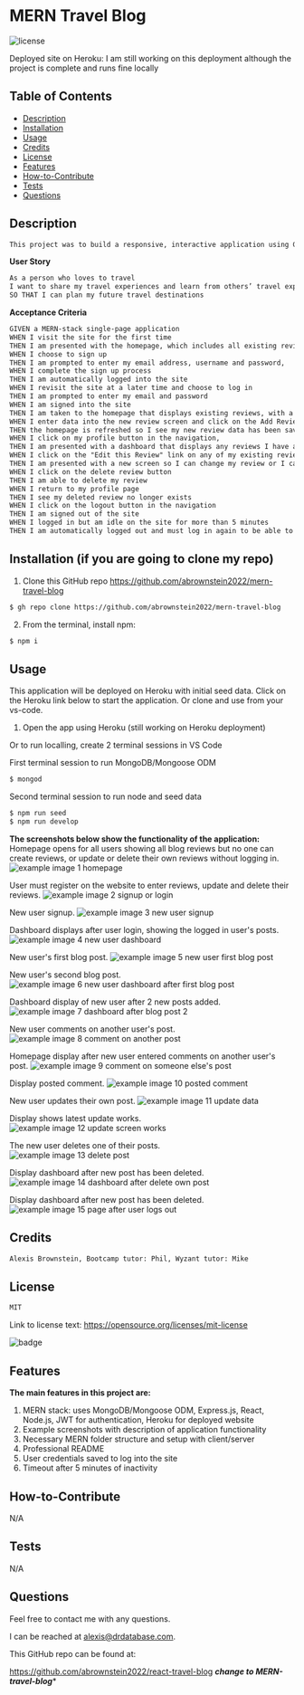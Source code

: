 # MERN Travel Blog
![license](https://img.shields.io/badge/license-MIT-black)

Deployed site on Heroku:
I am still working on this deployment although the project is complete and runs fine locally
     
## Table of Contents

- [Description](#description)
- [Installation](#installation)
- [Usage](#usage)
- [Credits](#credits)
- [License](#license)
- [Features](#features)
- [How-to-Contribute](#how-to-contribute)
- [Tests](#tests)
- [Questions](#questions)

## Description
```md
This project was to build a responsive, interactive application using GraphQL with a node.js and express.js server, and JWT (JSON Web Token) for authentication.  We used MongoDB and the Mongoose ODM for the database, and queries and mutations for retrieving, adding, updating, and deleting data.  The application was deployed to Heroku with seed data.
```

**User Story**
```md
As a person who loves to travel
I want to share my travel experiences and learn from others’ travel experiences
SO THAT I can plan my future travel destinations
```
**Acceptance Criteria**

```md
GIVEN a MERN-stack single-page application
WHEN I visit the site for the first time
THEN I am presented with the homepage, which includes all existing reviews, as well as homepage links and navigation buttons to log in or sign up
WHEN I choose to sign up
THEN I am prompted to enter my email address, username and password, 
WHEN I complete the sign up process
THEN I am automatically logged into the site
WHEN I revisit the site at a later time and choose to log in
THEN I am prompted to enter my email and password 
WHEN I am signed into the site
THEN I am taken to the homepage that displays existing reviews, with a user profile button, a logout button and a screen to add a new review,
WHEN I enter data into the new review screen and click on the Add Review button
THEN the homepage is refreshed so I see my new review data has been saved
WHEN I click on my profile button in the navigation,
THEN I am presented with a dashboard that displays any reviews I have already created
WHEN I click on the "Edit this Review" link on any of my existing reviews
THEN I am presented with a new screen so I can change my review or I can delete the review entirely
WHEN I click on the delete review button
THEN I am able to delete my review
WHEN I return to my profile page
THEN I see my deleted review no longer exists
WHEN I click on the logout button in the navigation
THEN I am signed out of the site
WHEN I logged in but am idle on the site for more than 5 minutes
THEN I am automatically logged out and must log in again to be able to add new reviews and update/delete my existing reviews
```

## Installation  (if you are going to clone my repo)
<!-- audience is other developers -->

1. Clone this GitHub repo https://github.com/abrownstein2022/mern-travel-blog 
<!-- Check out the gh cli tool from github -->
```bash  
$ gh repo clone https://github.com/abrownstein2022/mern-travel-blog  
```

2. From the terminal, install npm:
```bash
$ npm i
``` 

<!-- [] implies user input 
 mysql> restaurant_mgr < C:\[filename].sql
-->


## Usage  
This application will be deployed on Heroku with initial seed data.  Click on the Heroku link below to start the application.  Or clone and use from your vs-code.

1. Open the app using Heroku (still working on Heroku deployment)


Or to run localling, create 2 terminal sessions in VS Code

First terminal session to run MongoDB/Mongoose ODM
```bash
$ mongod
```

Second terminal session to run node and seed data
```bash
$ npm run seed
$ npm run develop
```

**The screenshots below show the functionality of the application:**<br>
Homepage opens for all users showing all blog reviews but no one can create reviews, or update or delete their own reviews without logging in.
![example image 1 homepage](./client/src/images/travel-blog1-homepage.png)

User must register on the website to enter reviews, update and delete their reviews.
![example image 2 signup or login](./client/src/images/travel-blog1-homepage.png)

New user signup.
![example image 3 new user signup](./client/src/images/travel-blog1-homepage.png)

Dashboard displays after user login, showing the logged in user's posts.
![example image 4 new user dashboard](./client/src/images/travel-blog1-homepage.png)

New user's first blog post.
![example image 5 new user first blog post](./client/src/images/travel-blog1-homepage.png)

New user's second blog post.
![example image 6 new user dashboard after first blog post](./client/src/images/travel-blog1-homepage.png)

Dashboard display of new user after 2 new posts added.
![example image 7 dashboard after blog post 2](./client/src/images/travel-blog1-homepage.png)

New user comments on another user's post.
![example image 8 comment on another post](./client/src/images/travel-blog1-homepage.png)

Homepage display after new user entered comments on another user's post.
![example image 9 comment on someone else's post](./client/src/images/travel-blog1-homepage.png)

Display posted comment.
![example image 10 posted comment](./client/src/images/travel-blog1-homepage.png)

New user updates their own post.
![example image 11 update data](./client/src/images/travel-blog1-homepage.png)

Display shows latest update works.
![example image 12 update screen works](./client/src/images/travel-blog1-homepage.png)

The new user deletes one of their posts.<br>
![example image 13 delete post](./client/src/images/travel-blog1-homepage.png)

Display dashboard after new post has been deleted.
![example image 14 dashboard after delete own post](./client/src/images/travel-blog1-homepage.png)
  
Display dashboard after new post has been deleted.
![example image 15 page after user logs out](./client/src/images/travel-blog15-after-click-logout-button.png)

## Credits

```md
Alexis Brownstein, Bootcamp tutor: Phil, Wyzant tutor: Mike
```

## License

 ```md
 MIT 
```

Link to license text:
https://opensource.org/licenses/mit-license


![badge](https://img.shields.io/badge/license-mit-black)


## Features 

<!-- 
# h1
###### h6
**bold**
*italic*
_underline_

| key | value |
|-|-|
| name | 'bob' |


- list
- items

1. numberd
1. list
1. all ones - automatic numbering
Features for *future* development
 -->
**The main features in this project are:**<br> 
1. MERN stack: uses MongoDB/Mongoose ODM, Express.js, React, Node.js, JWT for authentication, Heroku for deployed website
1. Example screenshots with description of application functionality 
1. Necessary MERN folder structure and setup with client/server 
1. Professional README
1. User credentials saved to log into the site
1. Timeout after 5 minutes of inactivity
## How-to-Contribute

N/A

## Tests
N/A

## Questions

Feel free to contact me with any questions.

I can be reached at alexis@drdatabase.com.

This GitHub repo can be found at:
  
https://github.com/abrownstein2022/react-travel-blog  ***change to MERN-travel-blog****


